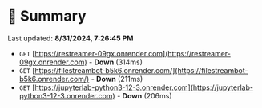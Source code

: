 # 📖 Summary
Last updated: **8/31/2024, 7:26:45 PM**

- `GET` [https://restreamer-09gx.onrender.com](https://restreamer-09gx.onrender.com) - **Down** (314ms)
- `GET` [https://filestreambot-b5k6.onrender.com/](https://filestreambot-b5k6.onrender.com/) - **Down** (211ms)
- `GET` [https://jupyterlab-python3-12-3.onrender.com](https://jupyterlab-python3-12-3.onrender.com) - **Down** (206ms)

